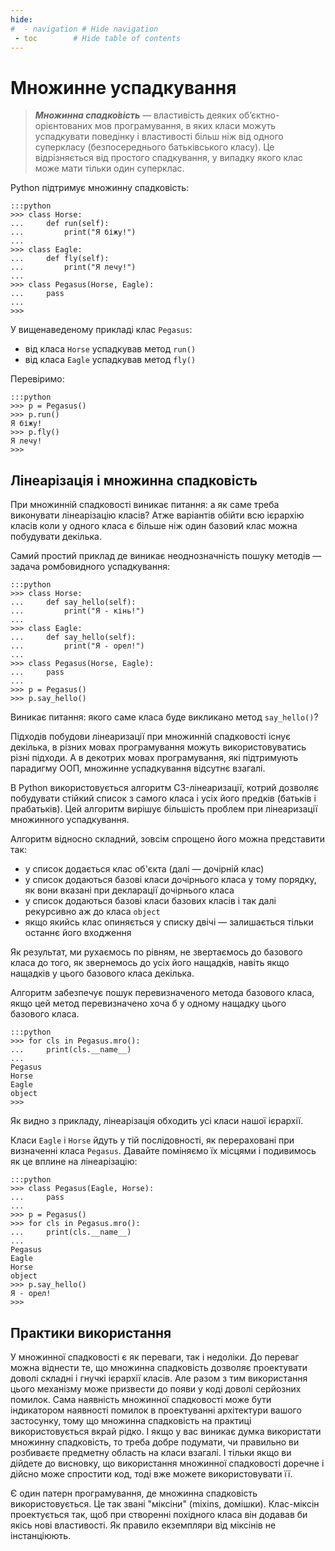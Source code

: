 ```yaml
---
hide:
#  - navigation # Hide navigation
 - toc        # Hide table of contents
---
```


# Множинне успадкування

> ***Множинна спадко́вість*** — властивість деяких обʼєктно-орієнтованих мов програмування, в яких класи можуть успадкувати поведінку і властивості більш ніж від одного суперкласу (безпосереднього батьківського класу). Це відрізняється від простого спадкування, у випадку якого клас може мати тільки один суперклас. 

Python підтримує множинну спадковість:

	:::python
	>>> class Horse:
	...     def run(self):
	...         print("Я біжу!")
	...
	>>> class Eagle:
	...     def fly(self):
	...         print("Я лечу!")
	...
	>>> class Pegasus(Horse, Eagle):
	...     pass
	...
	>>>
	
У вищенаведеному прикладі клас `Pegasus`: 

- від класа `Horse` успадкував метод `run()`
- від класа `Eagle` успадкував метод `fly()`

Перевіримо: 

	:::python
	>>> p = Pegasus()
	>>> p.run()
	Я біжу!
	>>> p.fly()
	Я лечу!
	>>>

## Лінеарізація і множинна спадковість

При множинній спадковості виникає питання: 
а як саме треба виконувати лінеарізацію класів? 
Атже варіантів обійти всю ієрархію класів коли у одного класа є більше ніж один базовий клас 
можна побудувати декілька. 

Самий простий приклад де виникає неоднозначність пошуку методів — 
задача ромбовидного успадкування:  

	:::python
	>>> class Horse:
	...     def say_hello(self):
	...         print("Я - кінь!")
	...
	>>> class Eagle:
	...     def say_hello(self):
	...         print("Я - орел!")
	...
	>>> class Pegasus(Horse, Eagle):
	...     pass
	...
	>>> p = Pegasus()
	>>> p.say_hello()
	
Виникає питання: якого саме класа буде викликано метод `say_hello()`? 
		
Підходів побудови лінеаризації при множинній спадковості існує декілька, 
в різних мовах програмування можуть використовуватись різні підходи. 
А в декотрих мовах програмування, які підтримують парадигму ООП, множинне успадкування відсутнє взагалі. 

В Python використовується алгоритм C3-лінеаризації, 
котрий дозволяє побудувати стійкий список з самого класа і усіх його предків 
(батьків і прабатьків). 
Цей алгоритм вирішує більшість проблем при лінеаризації множинного успадкування. 

Алгоритм відносно складний, зовсім спрощено його можна представити так: 

* у список додається клас об'єкта (далі — дочірній клас)
* у список додаються базові класи дочірнього класа у тому порядку, як вони вказані при декларації дочірнього класа
* у список додаються базові класи базових класів і так далі рекурсивно аж до класа `object`
* якщо якийсь клас опиняється у списку двічі — залишається тільки останнє його входження

Як результат, ми рухаємось по рівням, 
не звертаємось до базового класа до того, 
як звернемось до усіх його нащадків, 
навіть якщо нащадків у цього базового класа декілька. 

Алгоритм забезпечує пошук перевизначеного метода базового класа, 
якщо цей метод перевизначено хоча б у одному нащадку цього базового класа. 

	:::python
	>>> for cls in Pegasus.mro():
	...     print(cls.__name__)
	...
	Pegasus
	Horse
	Eagle
	object
	>>>

Як видно з прикладу, лінеарізація обходить усі класи нашої ієрархії. 

Класи `Eagle` і `Horse` йдуть у тій послідовності, 
як перераховані при визначенні класа `Pegasus`. 
Давайте поміняємо їх місцями і подивимось як це вплине на лінеарізацію: 

	:::python
	>>> class Pegasus(Eagle, Horse):
	...     pass
	...
	>>> p = Pegasus()
	>>> for cls in Pegasus.mro():
	...     print(cls.__name__)
	...
	Pegasus
	Eagle
	Horse
	object
	>>> p.say_hello()
	Я - орел!
	>>>

## Практики використання

У множинної спадковості є як переваги, так і недоліки. 
До переваг можна віднести те, 
що множинна спадковість дозволяє проектувати доволі складні і гнучкі ієрархії класів. 
Але разом з тим використання цього механізму може призвести до появи у коді доволі серйозних помилок. 
Сама наявність множинної спадковості 
може бути індикатором наявності помилок в проектуванні архітектури вашого застосунку, 
тому що множинна спадковість на практиці використовується вкрай рідко. 
І якщо у вас виникає думка використати множинну спадковість, 
то треба добре подумати, 
чи правильно ви розбиваєте предметну область на класи взагалі. 
І тільки якщо ви дійдете до висновку, 
що використання множинної спадковості доречне і дійсно може спростити код, 
тоді вже можете використовувати її. 

Є один патерн програмування, де множинна спадковість використовується. 
Це так звані "міксіни" (mixins, домішки). 
Клас-міксін проектується так, щоб при створенні похідного класа він 
додавав би якісь нові властивості. 
Як правило екземпляри від міксінів не інстанціюють. 



	
